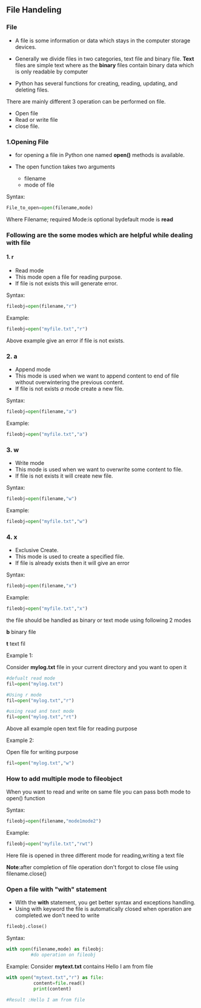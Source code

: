 ## File Handeling
### File
- A file is some information or data which stays in the computer storage devices.
- Generally we divide files in two categories, text file and binary file. 
**Text** files are simple text where as the **binary** files contain binary data which is only readable by computer

- Python has several functions for creating, reading, updating, and deleting files.

There are mainly different 3 operation can be performed on file.
 - Open file
 - Read or write file
 - close file.

### 1.Opening File
- for opening a file in Python one named **open()** methods is available.

- The open function takes two arguments
  - filename
  - mode of file


Syntax:
```python
File_to_open=open(filename,mode)
```
Where 
Filename; required
Mode:is optional bydefault mode is **read**

### Following are the some modes which are helpful while dealing with file

#### 1. r 
- Read mode
- This mode open a file for reading purpose.
- If file is not exists this will generate error.

Syntax:
```python
fileobj=open(filename,"r")
```
Example:
```python
fileobj=open("myfile.txt","r")
```
Above example give an error if file is not exists.


### 2. a 
- Append mode
- This mode is used when we want to append content to end of file without overwintering the previous content.
- If file is not exists *a* mode create a new file.

Syntax:
```python
fileobj=open(filename,"a")
```
Example:
```python
fileobj=open("myfile.txt","a")
```

### 3. w
- Write mode 
- This mode is used when we want to overwrite some content to file.
- If file is not exists it will create new file.

Syntax:
```python
fileobj=open(filename,"w")
```

Example:
```python
fileobj=open("myfile.txt","w")
```

### 4. x 
- Exclusive Create.
- This mode is used to create a specified file.
- If file is already exists then it will give an error

Syntax:
```python
fileobj=open(filename,"x")
```

Example:
```python
fileobj=open("myfile.txt","x")
```

the file should be handled as binary or text mode using following 2 modes

**b** binary file

**t** text fil


Example 1:

Consider **mylog.txt** file in your current directory and you want to open it
```python
#defualt read mode
fil=open("mylog.txt")

#Using r mode
fil=open("mylog.txt","r")

#using read and text mode
fil=open("mylog.txt","rt")
```

Above all example open text file for reading purpose


Example 2:

Open file for writing purpose
```python
fil=open("mylog.txt","w")
```

### How to add multiple mode to fileobject

When you want to read and write on same file you can pass both mode to open() function

Syntax:
```python
fileobj=open(filename,"mode1mode2")
```
Example:
```python
fileobj=open("myfile.txt","rwt")
```
Here file is opened in three different mode for reading,writing a text file

**Note**:after completion of file operation don't forgot to close file using 
filename.close()

### Open a file with "with" statement

- With the **with** statement, you get better syntax and exceptions handling.
- Using with keyword the file is automatically closed when operation are completed.we don't need to write 
```python
fileobj.close()
```
Syntax:
```python
with open(filename,mode) as fileobj:
         #do operation on fileobj
```

Example:
Consider **mytext.txt** contains
Hello I am from file

```python
with open("mytext.txt","r") as file:
          content=file.read()
          print(content)

#Result :Hello I am from file
```
